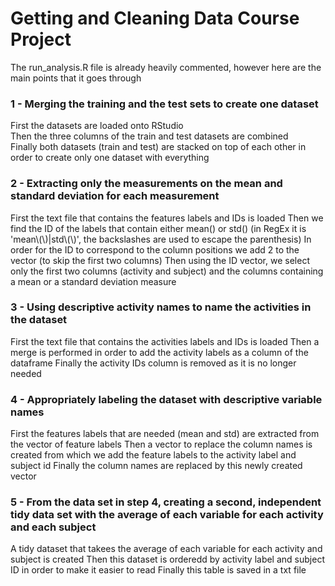 
# Getting and Cleaning Data Course Project

The run_analysis.R file is already heavily commented, however here are the main points that it goes through



### 1 - Merging the training and the test sets to create one dataset

First the datasets are loaded onto RStudio  
Then the three columns of the train and test datasets are combined  
Finally both datasets (train and test) are stacked on top of each other in order to create only one dataset with everything  



### 2 - Extracting only the measurements on the mean and standard deviation for each measurement

First the text file that contains the features labels and IDs is loaded
Then we find the ID of the labels that contain either mean() or std() (in RegEx it is 'mean\\(\\)|std\\(\\)', the backslashes are used to escape the parenthesis)
In order for the ID to correspond to the column positions we add 2 to the vector (to skip the first two columns)
Then using the ID vector, we select only the first two columns (activity and subject) and the columns containing a mean or a standard deviation measure



### 3 - Using descriptive activity names to name the activities in the dataset

First the text file that contains the activities labels and IDs is loaded
Then a merge is performed in order to add the activity labels as a column of the dataframe
Finally the activity IDs column is removed as it is no longer needed



### 4 - Appropriately labeling the dataset with descriptive variable names

First the features labels that are needed (mean and std) are extracted from the vector of feature labels
Then a vector to replace the column names is created from which we add the feature labels to the activity label and subject id
Finally the column names are replaced by this newly created vector



### 5 - From the data set in step 4, creating a second, independent tidy data set with the average of each variable for each activity and each subject

A tidy dataset that takees the average of each variable for each activity and subject is created
Then this dataset is orderedd by activity label and subject ID in order to make it easier to read
Finally this table is saved in a txt file
